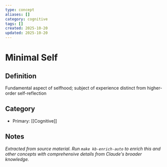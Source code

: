 ```yaml
---
type: concept
aliases: []
category: cognitive
tags: []
created: 2025-10-20
updated: 2025-10-20
---
```


# Minimal Self

## Definition

Fundamental aspect of selfhood; subject of experience distinct from higher-order self-reflection

## Category

- Primary: [[Cognitive]]

## Notes

*Extracted from source material. Run `make kb-enrich-auto` to enrich this and other concepts with comprehensive details from Claude's broader knowledge.*

